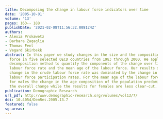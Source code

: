 ```yaml
---
title: Decomposing the change in labour force indicators over time
date: '2005-10-01'
volume: '13'
pages: 163-- 188
publishDate: '2021-02-08T11:56:32.008124Z'
authors:
- Alexia Prskawetz
- Barbara Zagaglia
- Thomas Fent
- Vegard Skirbekk
abstract: In this paper we study changes in the size and the composition of the labour
  force in five selected OECD countries from 1983 through 2000. We apply a recent
  decomposition method to quantify the components of the change over time in the crude
  labour force rate and the mean age of the labour force. Our results show that the
  change in the crude labour force rate was dominated by the change in age-specific
  labour force participation rates. For the mean age of the labour force we find that
  for males the change in the age composition of the population predominately explains
  the overall change while the results for females are less clear-cut.
publication: Demographic Research
url_pdf: http://www.demographic-research.org/volumes/vol13/7/
doi: 10.4054/DemRes.2005.13.7
featured: false
sg-areas:
---
```

